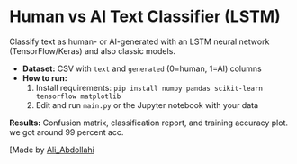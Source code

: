 # Human vs AI Text Classifier (LSTM)

Classify text as human- or AI-generated with an LSTM neural network (TensorFlow/Keras) and also classic models.

- **Dataset:** CSV with `text` and `generated` (0=human, 1=AI) columns
- **How to run:**  
  1. Install requirements: `pip install numpy pandas scikit-learn tensorflow matplotlib`  
  2. Edit and run `main.py` or the Jupyter notebook with your data

**Results:** Confusion matrix, classification report, and training accuracy plot. we got around 99 percent acc.

[Made by [Ali_Abdollahi](https://kaggle.com/Ali_Abdollahi)
